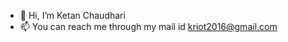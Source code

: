 - 👋 Hi, I’m Ketan Chaudhari
- 📫 You can reach me through my mail id kriot2016@gmail.com

<!---
KC981210/KC981210 is a ✨ special ✨ repository because its `README.md` (this file) appears on your GitHub profile.
You can click the Preview link to take a look at your changes.
--->
